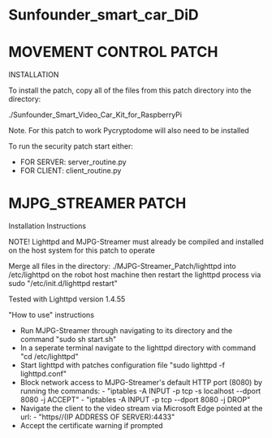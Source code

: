 # Sunfounder_smart_car_DiD

# MOVEMENT CONTROL PATCH
INSTALLATION

To install the patch, copy all of the files
from this patch directory into the directory:

./Sunfounder_Smart_Video_Car_Kit_for_RaspberryPi

Note. For this patch to work Pycryptodome will also
need to be installed


To run the security patch start either:
 - FOR SERVER: server_routine.py
 - FOR CLIENT: client_routine.py

# MJPG_STREAMER PATCH

Installation Instructions

NOTE!
Lighttpd and MJPG-Streamer must already be compiled and installed on the host system for this
patch to operate

Merge all files in the directory: ./MJPG-Streamer_Patch/lighttpd into /etc/lighttpd on the robot host machine
then restart the lighttpd process via sudo "/etc/init.d/lighttpd restart"

Tested with Lighttpd version
1.4.55


"How to use" instructions

- Run MJPG-Streamer through navigating to its directory and the command "sudo sh start.sh"
- In a seperate terminal navigate to the lighttpd directory with command "cd /etc/lighttpd"
- Start lighttpd with patches configuration file "sudo lighttpd -f lighttpd.conf"
- Block network access to MJPG-Streamer's default HTTP port (8080) by running the commands:
      - "iptables -A INPUT -p tcp -s localhost --dport 8080 -j ACCEPT"
      - "iptables -A INPUT -p tcp --dport 8080 -j DROP"
- Navigate the client to the video stream via Microsoft Edge pointed at the url:
      - "https//(IP ADDRESS OF SERVER):4433"
- Accept the certificate warning if prompted
